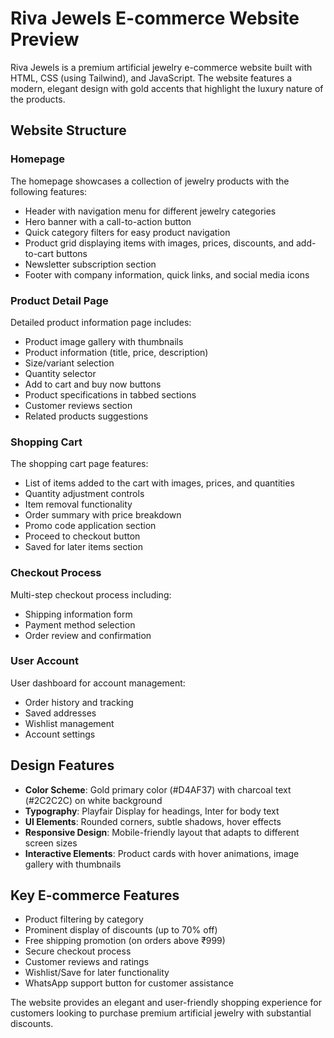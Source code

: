 # Riva Jewels E-commerce Website Preview

Riva Jewels is a premium artificial jewelry e-commerce website built with HTML, CSS (using Tailwind), and JavaScript. The website features a modern, elegant design with gold accents that highlight the luxury nature of the products.

## Website Structure

### Homepage
The homepage showcases a collection of jewelry products with the following features:
- Header with navigation menu for different jewelry categories
- Hero banner with a call-to-action button
- Quick category filters for easy product navigation
- Product grid displaying items with images, prices, discounts, and add-to-cart buttons
- Newsletter subscription section
- Footer with company information, quick links, and social media icons

### Product Detail Page
Detailed product information page includes:
- Product image gallery with thumbnails
- Product information (title, price, description)
- Size/variant selection
- Quantity selector
- Add to cart and buy now buttons
- Product specifications in tabbed sections
- Customer reviews section
- Related products suggestions

### Shopping Cart
The shopping cart page features:
- List of items added to the cart with images, prices, and quantities
- Quantity adjustment controls
- Item removal functionality
- Order summary with price breakdown
- Promo code application section
- Proceed to checkout button
- Saved for later items section

### Checkout Process
Multi-step checkout process including:
- Shipping information form
- Payment method selection
- Order review and confirmation

### User Account
User dashboard for account management:
- Order history and tracking
- Saved addresses
- Wishlist management
- Account settings

## Design Features

- **Color Scheme**: Gold primary color (#D4AF37) with charcoal text (#2C2C2C) on white background
- **Typography**: Playfair Display for headings, Inter for body text
- **UI Elements**: Rounded corners, subtle shadows, hover effects
- **Responsive Design**: Mobile-friendly layout that adapts to different screen sizes
- **Interactive Elements**: Product cards with hover animations, image gallery with thumbnails

## Key E-commerce Features

- Product filtering by category
- Prominent display of discounts (up to 70% off)
- Free shipping promotion (on orders above ₹999)
- Secure checkout process
- Customer reviews and ratings
- Wishlist/Save for later functionality
- WhatsApp support button for customer assistance

The website provides an elegant and user-friendly shopping experience for customers looking to purchase premium artificial jewelry with substantial discounts.